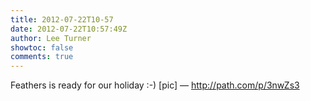 ```yaml
---
title: 2012-07-22T10-57
date: 2012-07-22T10:57:49Z
author: Lee Turner
showtoc: false
comments: true
---
```


Feathers is ready for our holiday :-) [pic] — http://path.com/p/3nwZs3

